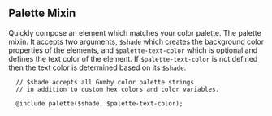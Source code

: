 ## Palette Mixin

Quickly compose an element which matches your color palette. The palette mixin. It accepts two arguments, `$shade` which creates the background color properties of the elements, and `$palette-text-color` which is optional and defines the text color of the element. If `$palette-text-color` is not defined then the text color is determined based on its `$shade`.

```
  // $shade accepts all Gumby color palette strings
  // in addition to custom hex colors and color variables.

  @include palette($shade, $palette-text-color);
```